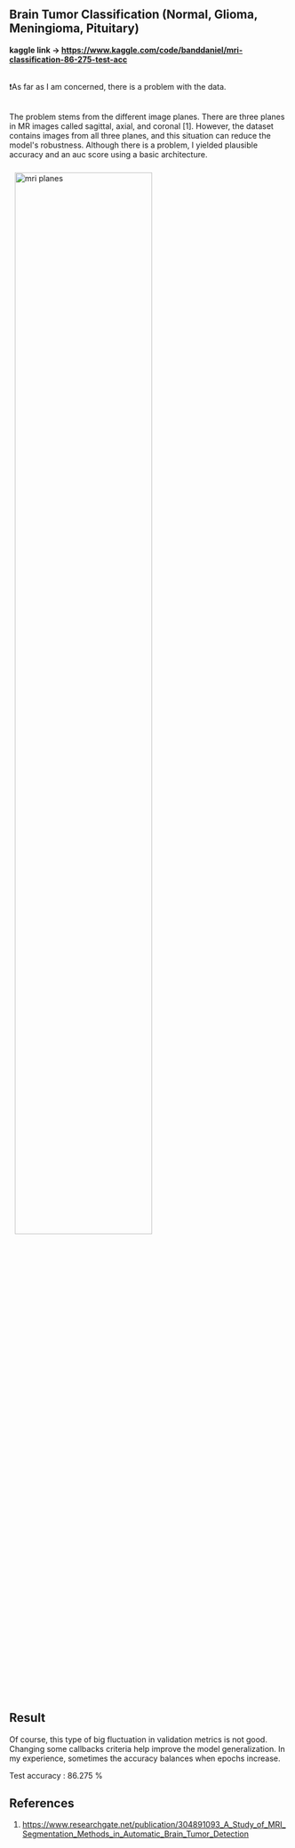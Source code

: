 ## Brain Tumor Classification (Normal, Glioma, Meningioma, Pituitary)

<b> kaggle link -> https://www.kaggle.com/code/banddaniel/mri-classification-86-275-test-acc </b>

<br>
❗️As far as I am concerned, there is a problem with the data. <br>

<br>The problem stems from the different image planes.
There are three planes in MR images called sagittal, axial, and coronal [1].
However, the dataset contains images from all three planes, and this situation can reduce the model's robustness.
Although there is a problem, I yielded plausible accuracy and  an auc score using a basic architecture. 
<br>


<img style="width:70%; margin:10px;" src = "https://github.com/john-fante/my-deep-learning-projects/assets/50263592/ac25d804-eacd-460d-83a3-52ffa1473d4c" alt="mri planes" />


## Result
<p>Of course, this type of big fluctuation in validation metrics is not good. Changing some callbacks criteria help improve the model generalization. In my experience, sometimes the accuracy balances when epochs increase. </p>
<p>Test accuracy : 86.275 %</p>

## References
1. https://www.researchgate.net/publication/304891093_A_Study_of_MRI_Segmentation_Methods_in_Automatic_Brain_Tumor_Detection 
